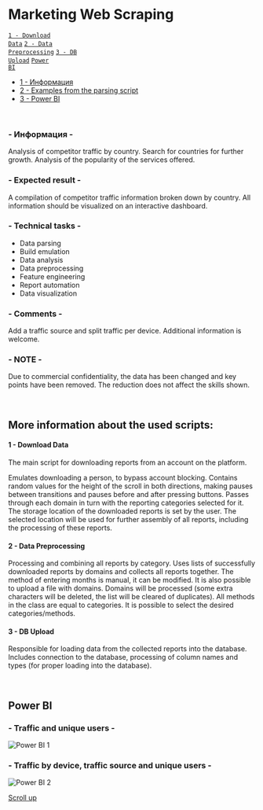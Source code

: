 # Marketing Web Scraping

<code>[1 - Download Data](1%20-%20Download%20Data.py)</code>
<code>[2 - Data Preprocessing](2%20-%20Data%20Preprocessing.py)</code>
<code>[3 - DB Upload](3%20-%20DB%20Upload.py)</code>
<code>[Power BI](Marketing%20Web%20Scraping%20Power%20BI%20Demo.pbix)</code>

- [1 - Информация](#--информация--)
- [2 - Examples from the parsing script](#examples-from-the-parsing-script)
- [3 - Power BI](#power-bi)

<br>

### - Информация -
Analysis of competitor traffic by country. Search for countries for further growth. Analysis of the popularity of the services offered.

### - Expected result -
A compilation of competitor traffic information broken down by country. All information should be visualized on an interactive dashboard.

### - Technical tasks -
- Data parsing
- Build emulation
- Data analysis
- Data preprocessing
- Feature engineering
- Report automation
- Data visualization

### - Comments -
Add a traffic source and split traffic per device. Additional information is welcome.

### - NOTE -
Due to commercial confidentiality, the data has been changed and key points have been removed. The reduction does not affect the skills shown.

<br>

## More information about the used scripts:

#### 1 - Download Data

The main script for downloading reports from an account on the platform. 

Emulates downloading a person, to bypass account blocking. Contains random values for the height of the scroll in both directions, making pauses between transitions and pauses before and after pressing buttons.
Passes through each domain in turn with the reporting categories selected for it. The storage location of the downloaded reports is set by the user. The selected location will be used for further assembly of all reports, including the processing of these reports.

#### 2 - Data Preprocessing

Processing and combining all reports by category. Uses lists of successfully downloaded reports by domains and collects all reports together.
The method of entering months is manual, it can be modified. It is also possible to upload a file with domains. Domains will be processed (some extra characters will be deleted, the list will be cleared of duplicates).
All methods in the class are equal to categories. It is possible to select the desired categories/methods.

#### 3 - DB Upload

Responsible for loading data from the collected reports into the database. Includes connection to the database, processing of column names and types (for proper loading into the database).

<br>

## Power BI
### - Traffic and unique users -
![Power BI 1](https://github.com/leopoldgerber/portfolio/assets/114569329/1c03749e-250c-4923-8429-eea69e8a0a0a)

### - Traffic by device, traffic source and unique users -
![Power BI 2](https://github.com/leopoldgerber/portfolio/assets/114569329/9ce434f9-38f5-4c7b-9c9b-51bcf620c801)


[Scroll up](#marketing-web-scraping)
